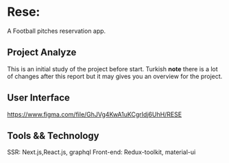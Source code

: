 # Rese:
A Football pitches reservation app.

## Project Analyze
This is an initial study of the project before start. [](Link) Turkish 
**note** there is a lot of changes after this report but it may gives you an overview for the project.

## User Interface
https://www.figma.com/file/GhJVg4KwA1uKCgrIdj6UhH/RESE

## Tools && Technology  
SSR: Next.js,React.js, graphql
Front-end: Redux-toolkit, material-ui
